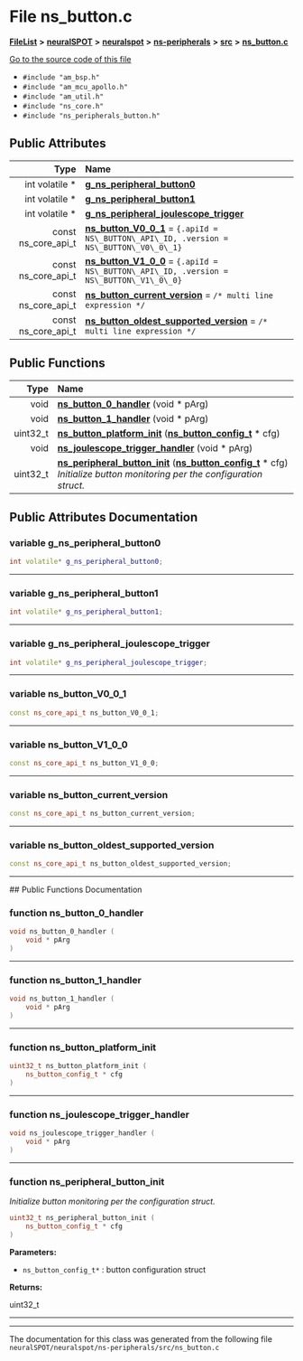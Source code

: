

# File ns\_button.c



[**FileList**](files.md) **>** [**neuralSPOT**](dir_75594cce7c7773aa3cb253214bf56510.md) **>** [**neuralspot**](dir_b737d82f35ec218ac5a7ef4105db9c0e.md) **>** [**ns-peripherals**](dir_62cbd78784261bb0d09981988628a167.md) **>** [**src**](dir_cf9eff0d6bf97258df730d615fa0f132.md) **>** [**ns\_button.c**](ns__button_8c.md)

[Go to the source code of this file](ns__button_8c_source.md)



* `#include "am_bsp.h"`
* `#include "am_mcu_apollo.h"`
* `#include "am_util.h"`
* `#include "ns_core.h"`
* `#include "ns_peripherals_button.h"`





















## Public Attributes

| Type | Name |
| ---: | :--- |
|  int volatile \* | [**g\_ns\_peripheral\_button0**](#variable-g_ns_peripheral_button0)  <br> |
|  int volatile \* | [**g\_ns\_peripheral\_button1**](#variable-g_ns_peripheral_button1)  <br> |
|  int volatile \* | [**g\_ns\_peripheral\_joulescope\_trigger**](#variable-g_ns_peripheral_joulescope_trigger)  <br> |
|  const ns\_core\_api\_t | [**ns\_button\_V0\_0\_1**](#variable-ns_button_v0_0_1)   = `{.apiId = NS\_BUTTON\_API\_ID, .version = NS\_BUTTON\_V0\_0\_1}`<br> |
|  const ns\_core\_api\_t | [**ns\_button\_V1\_0\_0**](#variable-ns_button_v1_0_0)   = `{.apiId = NS\_BUTTON\_API\_ID, .version = NS\_BUTTON\_V1\_0\_0}`<br> |
|  const ns\_core\_api\_t | [**ns\_button\_current\_version**](#variable-ns_button_current_version)   = `/* multi line expression */`<br> |
|  const ns\_core\_api\_t | [**ns\_button\_oldest\_supported\_version**](#variable-ns_button_oldest_supported_version)   = `/* multi line expression */`<br> |
















## Public Functions

| Type | Name |
| ---: | :--- |
|  void | [**ns\_button\_0\_handler**](#function-ns_button_0_handler) (void \* pArg) <br> |
|  void | [**ns\_button\_1\_handler**](#function-ns_button_1_handler) (void \* pArg) <br> |
|  uint32\_t | [**ns\_button\_platform\_init**](#function-ns_button_platform_init) ([**ns\_button\_config\_t**](structns__button__config__t.md) \* cfg) <br> |
|  void | [**ns\_joulescope\_trigger\_handler**](#function-ns_joulescope_trigger_handler) (void \* pArg) <br> |
|  uint32\_t | [**ns\_peripheral\_button\_init**](#function-ns_peripheral_button_init) ([**ns\_button\_config\_t**](structns__button__config__t.md) \* cfg) <br>_Initialize button monitoring per the configuration struct._  |




























## Public Attributes Documentation




### variable g\_ns\_peripheral\_button0 

```C++
int volatile* g_ns_peripheral_button0;
```




<hr>



### variable g\_ns\_peripheral\_button1 

```C++
int volatile* g_ns_peripheral_button1;
```




<hr>



### variable g\_ns\_peripheral\_joulescope\_trigger 

```C++
int volatile* g_ns_peripheral_joulescope_trigger;
```




<hr>



### variable ns\_button\_V0\_0\_1 

```C++
const ns_core_api_t ns_button_V0_0_1;
```




<hr>



### variable ns\_button\_V1\_0\_0 

```C++
const ns_core_api_t ns_button_V1_0_0;
```




<hr>



### variable ns\_button\_current\_version 

```C++
const ns_core_api_t ns_button_current_version;
```




<hr>



### variable ns\_button\_oldest\_supported\_version 

```C++
const ns_core_api_t ns_button_oldest_supported_version;
```




<hr>
## Public Functions Documentation




### function ns\_button\_0\_handler 

```C++
void ns_button_0_handler (
    void * pArg
) 
```




<hr>



### function ns\_button\_1\_handler 

```C++
void ns_button_1_handler (
    void * pArg
) 
```




<hr>



### function ns\_button\_platform\_init 

```C++
uint32_t ns_button_platform_init (
    ns_button_config_t * cfg
) 
```




<hr>



### function ns\_joulescope\_trigger\_handler 

```C++
void ns_joulescope_trigger_handler (
    void * pArg
) 
```




<hr>



### function ns\_peripheral\_button\_init 

_Initialize button monitoring per the configuration struct._ 
```C++
uint32_t ns_peripheral_button_init (
    ns_button_config_t * cfg
) 
```





**Parameters:**


* `ns_button_config_t*` : button configuration struct



**Returns:**

uint32\_t 





        

<hr>

------------------------------
The documentation for this class was generated from the following file `neuralSPOT/neuralspot/ns-peripherals/src/ns_button.c`

